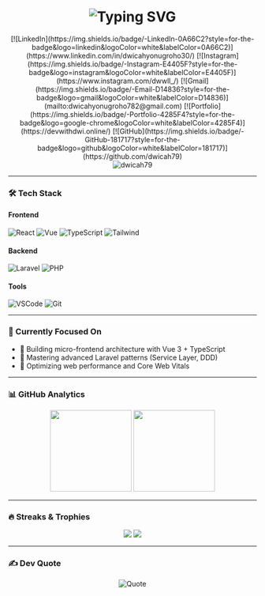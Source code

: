 <h1 align="center"> 
  <img src="https://readme-typing-svg.demolab.com?font=Fira+Code&weight=600&size=26&duration=4000&pause=1000&color=6F42C1&center=true&vCenter=true&width=460&lines=Hi+%F0%9F%91%8B%2C+I'm+Dwi+Cahyo+Nugroho;Full-Stack+Web+Developer;Laravel+%7C+React+%7C+Vue+Expert;UI%2FUX+Enthusiast" alt="Typing SVG" />
</h1>

<div align="center">
  <!-- Social Badges -->
  [![LinkedIn](https://img.shields.io/badge/-LinkedIn-0A66C2?style=for-the-badge&logo=linkedin&logoColor=white&labelColor=0A66C2)](https://www.linkedin.com/in/dwicahyonugroho30/)
  [![Instagram](https://img.shields.io/badge/-Instagram-E4405F?style=for-the-badge&logo=instagram&logoColor=white&labelColor=E4405F)](https://www.instagram.com/dwwll_/)
  [![Gmail](https://img.shields.io/badge/-Email-D14836?style=for-the-badge&logo=gmail&logoColor=white&labelColor=D14836)](mailto:dwicahyonugroho782@gmail.com)
  [![Portfolio](https://img.shields.io/badge/-Portfolio-4285F4?style=for-the-badge&logo=google-chrome&logoColor=white&labelColor=4285F4)](https://devwithdwi.online/)
  [![GitHub](https://img.shields.io/badge/-GitHub-181717?style=for-the-badge&logo=github&logoColor=white&labelColor=181717)](https://github.com/dwicah79)
</div>

<div align="center">
  <img src="https://komarev.com/ghpvc/?username=dwicah79&label=Profile%20Views&color=6F42C1&style=flat" alt="dwicah79" /> 
</div>

---

### 🛠 Tech Stack

#### Frontend
![React](https://img.shields.io/badge/-React-61DAFB?style=flat-square&logo=react&logoColor=black)
![Vue](https://img.shields.io/badge/-Vue.js-4FC08D?style=flat-square&logo=vuedotjs&logoColor=white)
![TypeScript](https://img.shields.io/badge/-TypeScript-3178C6?style=flat-square&logo=typescript&logoColor=white)
![Tailwind](https://img.shields.io/badge/-Tailwind_CSS-06B6D4?style=flat-square&logo=tailwind-css&logoColor=white)

#### Backend
![Laravel](https://img.shields.io/badge/-Laravel-FF2D20?style=flat-square&logo=laravel&logoColor=white)
![PHP](https://img.shields.io/badge/-PHP-777BB4?style=flat-square&logo=php&logoColor=white)

#### Tools
![VSCode](https://img.shields.io/badge/-VS_Code-007ACC?style=flat-square&logo=visual-studio-code&logoColor=white)
![Git](https://img.shields.io/badge/-Git-F05032?style=flat-square&logo=git&logoColor=white)

---

### 🎯 Currently Focused On
- 🔭 Building micro-frontend architecture with Vue 3 + TypeScript
- 🌱 Mastering advanced Laravel patterns (Service Layer, DDD)
- 🚀 Optimizing web performance and Core Web Vitals

---

### 📊 GitHub Analytics

<div align="center">
  <img height="165" src="https://github-readme-stats.vercel.app/api?username=dwicah79&show_icons=true&theme=radical&hide_border=true&bg_color=0D1117&title_color=6F42C1&icon_color=6F42C1" />
  <img height="165" src="https://github-readme-stats.vercel.app/api/top-langs/?username=dwicah79&layout=compact&theme=radical&hide_border=true&bg_color=0D1117&title_color=6F42C1" />
</div>

---

### 🔥 Streaks & Trophies

<div align="center">
  <img src="https://streak-stats.demolab.com?user=dwicah79&theme=radical&hide_border=true&background=0D1117&ring=6F42C1&fire=6F42C1&currStreakNum=FFFFFF" />
  <img src="https://github-profile-trophy.vercel.app/?username=dwicah79&theme=radical&no-bg=true&no-frame=true&title=Stars,Commit,Repositories,Followers&margin-w=10&margin-h=10&row=1&column=4" />
</div>

---

### ✍️ Dev Quote
<div align="center">
  
  ![Quote](https://quotes-github-readme.vercel.app/api?type=horizontal&theme=radical)
  
</div>
